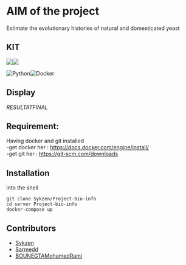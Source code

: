 # AIM of the project
Estimate the evolutionary histories of natural and domesticated yeast

## KIT 
<img src="https://img.icons8.com/color/48/000000/python.png"/><img src="https://img.icons8.com/color/48/000000/docker.png"/>

![Python](https://img.shields.io/badge/-Python-yellow)![Docker](https://img.shields.io/badge/-Docker-blue)

## Display
 $RESULTAT FINAL$

## Requirement:

Having docker and git installed </br>
-get docker her : https://docs.docker.com/engine/install/ </br>
-get git her :    https://git-scm.com/downloads </br>

## Installation

into the shell
```
git clone Sykzen/Project-bio-info 
cd server Project-bio-info
docker-compose up 
```

## Contributors

- [Sykzen](https://github.com/Sykzen) 
- [Sarmedd](https://github.com/Sarmedd)
- [BOUNEGTAMohamedRami](https://github.com/BOUNEGTAMohamedRami)




